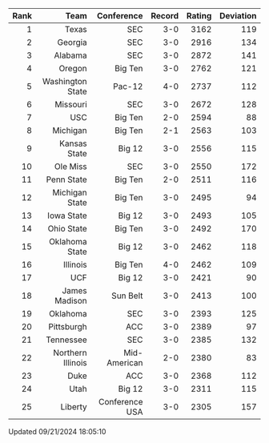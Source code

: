 | Rank  | Team                 | Conference           | Record   | Rating | Deviation |
| ---:  | ---:                 | ---:                 | ---:     | ---:   | ---:      |
| 1     | Texas                | SEC                  | 3-0      | 3162   | 119       |
| 2     | Georgia              | SEC                  | 3-0      | 2916   | 134       |
| 3     | Alabama              | SEC                  | 3-0      | 2872   | 141       |
| 4     | Oregon               | Big Ten              | 3-0      | 2762   | 121       |
| 5     | Washington State     | Pac-12               | 4-0      | 2737   | 112       |
| 6     | Missouri             | SEC                  | 3-0      | 2672   | 128       |
| 7     | USC                  | Big Ten              | 2-0      | 2594   | 88        |
| 8     | Michigan             | Big Ten              | 2-1      | 2563   | 103       |
| 9     | Kansas State         | Big 12               | 3-0      | 2556   | 115       |
| 10    | Ole Miss             | SEC                  | 3-0      | 2550   | 172       |
| 11    | Penn State           | Big Ten              | 2-0      | 2511   | 116       |
| 12    | Michigan State       | Big Ten              | 3-0      | 2495   | 94        |
| 13    | Iowa State           | Big 12               | 3-0      | 2493   | 105       |
| 14    | Ohio State           | Big Ten              | 3-0      | 2492   | 170       |
| 15    | Oklahoma State       | Big 12               | 3-0      | 2462   | 118       |
| 16    | Illinois             | Big Ten              | 4-0      | 2462   | 109       |
| 17    | UCF                  | Big 12               | 3-0      | 2421   | 90        |
| 18    | James Madison        | Sun Belt             | 3-0      | 2413   | 100       |
| 19    | Oklahoma             | SEC                  | 3-0      | 2393   | 125       |
| 20    | Pittsburgh           | ACC                  | 3-0      | 2389   | 97        |
| 21    | Tennessee            | SEC                  | 3-0      | 2385   | 132       |
| 22    | Northern Illinois    | Mid-American         | 2-0      | 2380   | 83        |
| 23    | Duke                 | ACC                  | 3-0      | 2368   | 112       |
| 24    | Utah                 | Big 12               | 3-0      | 2311   | 115       |
| 25    | Liberty              | Conference USA       | 3-0      | 2305   | 157       |

Updated 09/21/2024 18:05:10
